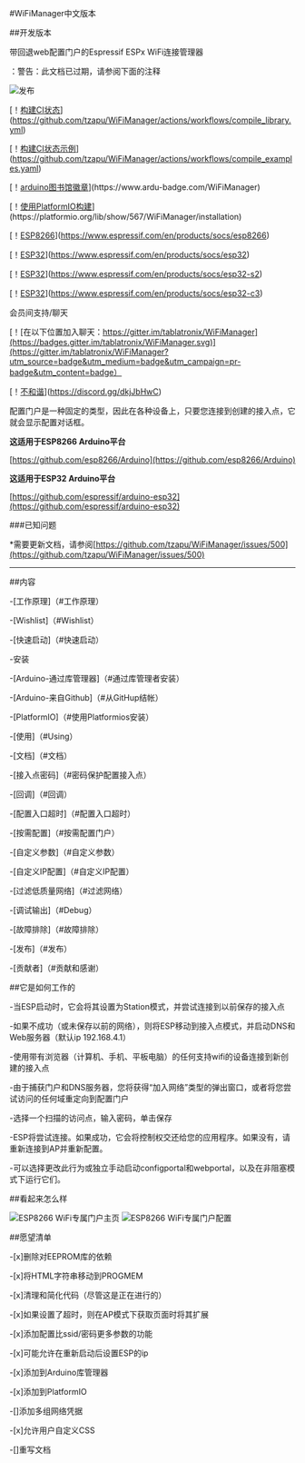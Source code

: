 #WiFiManager中文版本

##开发版本



带回退web配置门户的Espressif ESPx WiFi连接管理器



：警告：此文档已过期，请参阅下面的注释



![发布](https://img.shields.io/github/v/release/tzapu/WiFiManager?include_prereleases)



[！[构建CI状态](https://github.com/tzapu/WiFiManager/actions/workflows/compile_library.yml/badge.svg)](https://github.com/tzapu/WiFiManager/actions/workflows/compile_library.yml)



[！[构建CI状态示例](https://github.com/tzapu/WiFiManager/actions/workflows/compile_examples.yaml/badge.svg)](https://github.com/tzapu/WiFiManager/actions/workflows/compile_examples.yaml)



[！[arduino图书馆徽章](https://www.ardu-badge.com/badge/WiFiManager.svg?)](https://www.ardu-badge.com/WiFiManager)



[！[使用PlatformIO构建](https://img.shields.io/badge/PlatformIO-Library-orange?)](https://platformio.org/lib/show/567/WiFiManager/installation)



[！[ESP8266](https://img.shields.io/badge/ESP-8266-000000.svg?longCache=true&style=flat&colorA=CC101F)](https://www.espressif.com/en/products/socs/esp8266)



[！[ESP32](https://img.shields.io/badge/ESP-32-000000.svg?longCache=true&style=flat&colorA=CC101F)](https://www.espressif.com/en/products/socs/esp32)

[！[ESP32](https://img.shields.io/badge/ESP-32S2-000000.svg?longCache=true&style=flat&colorA=CC101F)](https://www.espressif.com/en/products/socs/esp32-s2)

[！[ESP32](https://img.shields.io/badge/ESP-32C3-000000.svg?longCache=true&style=flat&colorA=CC101F)](https://www.espressif.com/en/products/socs/esp32-c3)



会员间支持/聊天



[！[在以下位置加入聊天：https://gitter.im/tablatronix/WiFiManager](https://badges.gitter.im/tablatronix/WiFiManager.svg)](https://gitter.im/tablatronix/WiFiManager?utm_source=badge&utm_medium=badge&utm_campaign=pr-badge&utm_content=badge）



[！[不和谐](https://img.shields.io/badge/Discord-WiFiManager-%237289da.svg?logo=discord)](https://discord.gg/dkjJbHwC)



配置门户是一种固定的类型，因此在各种设备上，只要您连接到创建的接入点，它就会显示配置对话框。



**这适用于ESP8266 Arduino平台**



[https://github.com/esp8266/Arduino](https://github.com/esp8266/Arduino)



**这适用于ESP32 Arduino平台**



[https://github.com/espressif/arduino-esp32](https://github.com/espressif/arduino-esp32)



###已知问题

*需要更新文档，请参阅[https://github.com/tzapu/WiFiManager/issues/500](https://github.com/tzapu/WiFiManager/issues/500)

-------



##内容

-[工作原理]（#工作原理）

-[Wishlist]（#Wishlist）

-[快速启动]（#快速启动）

-安装

-[Arduino-通过库管理器]（#通过库管理者安装）

-[Arduino-来自Github]（#从GitHup结帐）

-[PlatformIO]（#使用Platformios安装）

-[使用]（#Using）

-[文档]（#文档）

-[接入点密码]（#密码保护配置接入点）

-[回调]（#回调）

-[配置入口超时]（#配置入口超时）

-[按需配置]（#按需配置门户）

-[自定义参数]（#自定义参数）

-[自定义IP配置]（#自定义IP配置）

-[过滤低质量网络]（#过滤网络）

-[调试输出]（#Debug）

-[故障排除]（#故障排除）

-[发布]（#发布）

-[贡献者]（#贡献和感谢）




##它是如何工作的

-当ESP启动时，它会将其设置为Station模式，并尝试连接到以前保存的接入点

-如果不成功（或未保存以前的网络），则将ESP移动到接入点模式，并启动DNS和Web服务器（默认ip 192.168.4.1）

-使用带有浏览器（计算机、手机、平板电脑）的任何支持wifi的设备连接到新创建的接入点

-由于捕获门户和DNS服务器，您将获得“加入网络”类型的弹出窗口，或者将您尝试访问的任何域重定向到配置门户

-选择一个扫描的访问点，输入密码，单击保存

-ESP将尝试连接。如果成功，它会将控制权交还给您的应用程序。如果没有，请重新连接到AP并重新配置。

-可以选择更改此行为或独立手动启动configportal和webportal，以及在非阻塞模式下运行它们。



##看起来怎么样

![ESP8266 WiFi专属门户主页](http://i.imgur.com/YPvW9eql.png) ![ESP8266 WiFi专属门户配置](http://i.imgur.com/oicWJ4gl.png)



##愿望清单

-[x]删除对EEPROM库的依赖

-[x]将HTML字符串移动到PROGMEM

-[x]清理和简化代码（尽管这是正在进行的）

-[x]如果设置了超时，则在AP模式下获取页面时将其扩展

-[x]添加配置比ssid/密码更多参数的功能

-[x]可能允许在重新启动后设置ESP的ip

-[x]添加到Arduino库管理器

-[x]添加到PlatformIO

-[]添加多组网络凭据

-[x]允许用户自定义CSS

-[]重写文档
